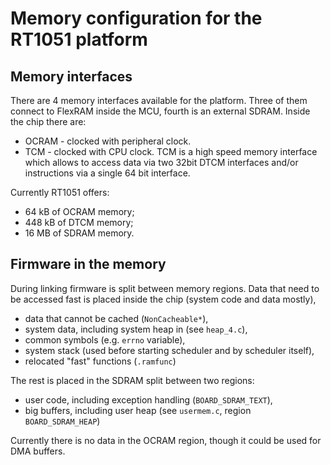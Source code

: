 # Memory configuration for the RT1051 platform

## Memory interfaces

There are 4 memory interfaces available for the platform. Three of them connect to FlexRAM inside the MCU, fourth is an external SDRAM.
Inside the chip there are:
* OCRAM - clocked with peripheral clock.
* TCM - clocked with CPU clock. TCM is a high speed memory interface which allows to access data via two 32bit DTCM interfaces and/or instructions via a single 64 bit interface.

Currently RT1051 offers:
* 64 kB of OCRAM memory;
* 448 kB of DTCM memory;
* 16 MB of SDRAM memory.

## Firmware in the memory

During linking firmware is split between memory regions. Data that
need to be accessed fast is placed inside the chip (system code and
data mostly), 
* data that cannot be cached (`NonCacheable*`),
* system data, including system heap in (see `heap_4.c`),
* common symbols (e.g. `errno` variable),
* system stack (used before starting scheduler and by scheduler itself),
* relocated "fast" functions (`.ramfunc`)

The rest is placed in the SDRAM split between two regions:
* user code, including exception handling (`BOARD_SDRAM_TEXT`),
* big buffers, including user heap (see `usermem.c`, region `BOARD_SDRAM_HEAP`)

Currently there is no data in the OCRAM region, though it could be used for DMA buffers.
